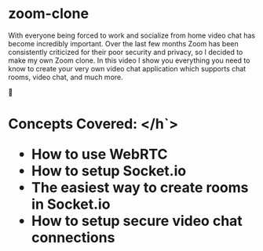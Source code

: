 # zoom-clone

With everyone being forced to work and socialize from home video chat has become incredibly important. 
Over the last few months Zoom has been consistently criticized for their poor security and privacy, 
so I decided to make my own Zoom clone. In this video I show you everything you need to know to create 
your very own video chat application which supports chat rooms, video chat, and much more.

🧠 <h1> Concepts Covered: </h`>

- How to use WebRTC
- How to setup Socket.io
- The easiest way to create rooms in Socket.io
- How to setup secure video chat connections

